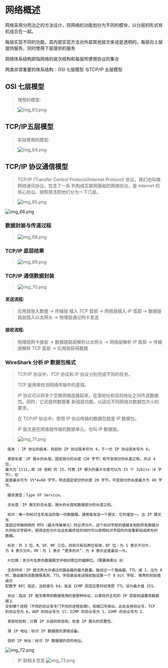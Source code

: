 # 网络概述

网络采用分而治之的方法设计，将网络的功能划分为不同的模块，以分层的形式有机组合在一起。

每层实现不同的功能，其内部实现方法对外部其他层次来说是透明的。每层向上层提供服务，同时使用下层提供的服务

网络体系结构即指网络的层次结构和每层所使用协议的集合

两类非常重要的体系结构：OSI 七层模型 与TCP/IP 五层模型

## OSI 七层模型
> 理想的模型:
> 
> ![img_63.png](img_63.png)

## TCP/IP五层模型
> 实际使用的模型:
> 
> ![img_64.png](img_64.png)

## TCP/IP 协议通信模型

> TCP/IP (Transfer Control Protocol/Internet Protocol) 协议，我们也叫做⽹络通讯协议。包含了⼀系
> 列构成互联⽹基础的⽹络协议，是 Internet 的核⼼协议。按照⽤法把他们分为⼀下⼏层。
>
> ![img_65.png](img_65.png)
> 

![img_66.png](img_66.png)

### 数据封装与传递过程
> ![img_68.png](img_68.png)
> 
###  TCP/IP 底层结果
> ![img_69.png](img_69.png)

### TCP/IP 通信数据封装
>![img_70.png](img_70.png)
> 

#### 发送流程:
>应⽤层放⼊数据 -> 传输层 插⼊ TCP ⾸部 -> ⽹络层插⼊ IP ⾸部 -> 数据链路层插⼊以太⽹头 -> 物理层通过⽹卡发送
> 
#### 接收流程:
>物理层⽹卡接收 -> 数据链路层解析以太⽹头 -> ⽹络层解析 IP ⾸部 -> 传输层解析 TCP ⾸部 -> 应⽤层获得数据
> 

###  WireShark 分析 IP 数据包格式
> TCP/IP 协议中，TCP 协议和 IP 协议分别完成不同的任务。
> 
> TCP 是⽤来检测⽹络传输中的差错。
> 
> IP 协议可以将多个交换⽹络连接起来，在源地址和⽬的地址之间传送数据包。同时，它还提供数据重 新组装功能，以适应不同⽹络对数据包⼤⼩的要求。
>
> 在 TCP/IP 协议中，使⽤ IP 协议传输的数据包就是 IP 数据包。
> 
> IP 报⽂是在⽹络层传输的数据单元，也叫 IP 数据报。
>


> ![img_71.png](img_71.png)
> 
```
 版本 : IP 协议的版本，⽬前的 IP 协议版本号为 4，下⼀代 IP 协议版本号为 6。

 ⾸部⻓度：IP 报头的⻓度。固定部分的⻓度（20 字节）和可变部分的⻓度之和。共占 4 位。
最⼤为 1111，即 10 进制 的 15，代表 IP 报头的最⼤⻓度可以为 15 个 32bits（4 字节），也
就是最⻓可为 15*4=60 字节，除去固定部分的⻓度 20 字节，可变部分的⻓度最⼤为 40 字
节。

 服务类型：Type Of Service。

 总⻓度：IP 报⽂的总⻓度。报头的⻓度和数据部分的⻓度之和。

 标识：唯⼀的标识主机发送的每⼀份数据报。通常每发送⼀个报⽂，它的值加⼀。当 IP 报⽂⻓
度超过传输⽹络的 MTU（最⼤传输单元）时必须分⽚，这个标识字段的值被复制到所有数据分
⽚的标识字段中，使得这些分⽚在达到最终⽬的地时可以依照标识字段的内容重新组成原先的
数据。

 标志：共 3 位。R、DF、MF 三位。⽬前只有后两位有效，DF 位：为 1 表示不分⽚，
为 0 表示分⽚。MF：为 1 表示 “更多的⽚”，为 0 表示这是最后⼀⽚。

 ⽚位移：本分⽚在原先数据报⽂中相对⾸位的偏移位。（需要再乘以 8）

 ⽣存时间：IP 报⽂所允许通过的路由器的最⼤数量。每经过⼀个路由器，TTL 减 1，当为 0
时，路由器将该数据报丢弃。TTL 字段是由发送端初始设置⼀个 8 bit 字段. 推荐的初始值由分
配数字 RFC 指定，当前值为 64。发送 ICMP 回显应答时经常把 TTL 设为最⼤值 255。

 协议：指出 IP 报⽂携带的数据使⽤的是那种协议，以便⽬的主机的 IP 层能知道要将数据报上
交到哪个进程（不同的协议有专⻔不同的进程处理）。和端⼝号类似，此处采⽤协议号，TCP
的协议号为 6，UDP 的协议号为 17。ICMP 的协议号为 1，IGMP 的协议号为 2.

 ⾸部校验和：计算 IP 头部的校验和，检查 IP 报头的完整性。

 源 IP 地址：标识 IP 数据报的源端设备。

 ⽬的 IP 地址：标识 IP 数据报的⽬的地址。
```
![img_72.png](img_72.png)

>IP 层相关信息
> ![img_73.png](img_73.png)